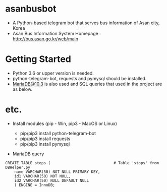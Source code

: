 # asanbusbot
* A Python-based telegram bot that serves bus information of Asan city, Korea
* Asan Bus Information System Homepage : http://bus.asan.go.kr/web/main

# Getting Started
* Python 3.6 or upper version is needed.
* python-telegram-bot, requests and pymysql should be installed.
* MariaDB@10.3 is also used and SQL queries that used in the project are as below.

# etc.
* Install modules (pip - Win, pip3 - MacOS or Linux)
    - pip/pip3 install python-telegram-bot
    - pip/pip3 install requests
    - pip/pip3 install pymysql

* MariaDB query
```
CREATE TABLE stops (                            # Table 'stops' from DBHelper.py
	name VARCHAR(50) NOT NULL PRIMARY KEY,
	id1 VARCHAR(50) NOT NULL,
	id2 VARCHAR(50) NULL DEFAULT NULL
	) ENGINE = InnoDB;
```